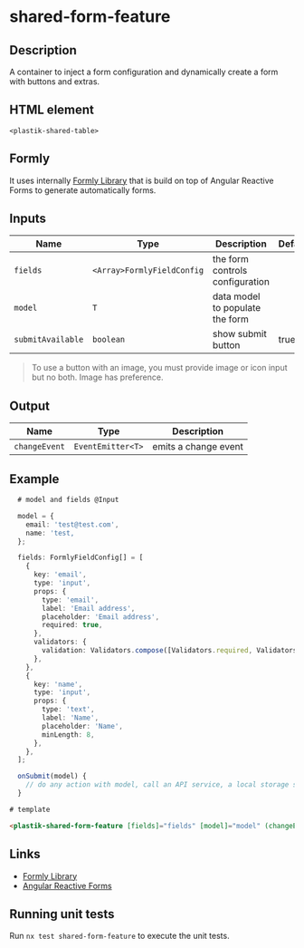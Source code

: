 # shared-form-feature

## Description

A container to inject a form configuration and dynamically create a form with buttons and extras.

## HTML element

`<plastik-shared-table>`

## Formly

It uses internally [Formly Library](https://formly.dev/) that is build on top of Angular Reactive Forms to generate automatically forms.

## Inputs

| Name              | Type                       | Description                     | Default |
| ----------------- | -------------------------- | ------------------------------- | ------- |
| `fields`          | `<Array>FormlyFieldConfig` | the form controls configuration |         |
| `model`           | `T`                        | data model to populate the form |         |
| `submitAvailable` | `boolean`                  | show submit button              | true    |

> To use a button with an image, you must provide image or icon input but no both. Image has preference.

## Output

| Name          | Type              | Description          |
| ------------- | ----------------- | -------------------- |
| `changeEvent` | `EventEmitter<T>` | emits a change event |

## Example

```typescript
  # model and fields @Input

  model = {
    email: 'test@test.com',
    name: 'test,
  };

  fields: FormlyFieldConfig[] = [
    {
      key: 'email',
      type: 'input',
      props: {
        type: 'email',
        label: 'Email address',
        placeholder: 'Email address',
        required: true,
      },
      validators: {
        validation: Validators.compose([Validators.required, Validators.email]),
      },
    },
    {
      key: 'name',
      type: 'input',
      props: {
        type: 'text',
        label: 'Name',
        placeholder: 'Name',
        minLength: 8,
      },
    },
  ];

  onSubmit(model) {
    // do any action with model, call an API service, a local storage service, or a @ngrx action.
  }
```

```html
# template

<plastik-shared-form-feature [fields]="fields" [model]="model" (changeEvent)="onSubmit($event)"> </plastik-shared-form-feature>
```

## Links

- [Formly Library](https://formly.dev/)
- [Angular Reactive Forms](https://angular.io/guide/reactive-forms)

## Running unit tests

Run `nx test shared-form-feature` to execute the unit tests.
